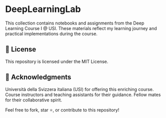 # DeepLearningLab

This collection contains notebooks and assignments from the Deep Learning Course I @ USI. These materials reflect my learning journey and practical implementations during the course.

## 📝 License

This repository is licensed under the MIT License.

## 🤝 Acknowledgments

Università della Svizzera italiana (USI) for offering this enriching course.
Course instructors and teaching assistants for their guidance.
Fellow mates for their collaborative spirit.


Feel free to fork, star ⭐, or contribute to this repository!
